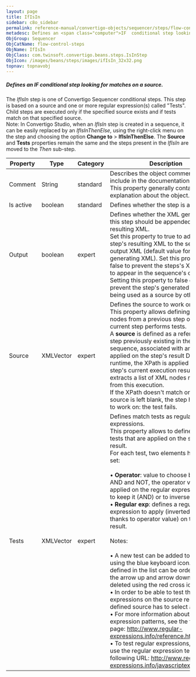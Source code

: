 ```yaml
---
layout: page
title: IfIsIn
sidebar: c8o_sidebar
permalink: reference-manual/convertigo-objects/sequencer/steps/flow-control-steps/ifisin/
metadesc: Defines an <span class="computer">IF  conditional step looking for matches on a source.   The  IfIsIn  step is one of Convertigo Sequencer conditional
ObjGroup: Sequencer
ObjCatName: flow-control-steps
ObjName: IfIsIn
ObjClass: com.twinsoft.convertigo.beans.steps.IsInStep
ObjIcon: /images/beans/steps/images/ifIsIn_32x32.png
topnav: topnavobj
---
```

##### Defines an <span class="computer">IF</span> conditional step looking for matches on a source. 

The <i>IfIsIn</i> step is one of Convertigo Sequencer conditional steps. This step is based on a source and one or more regular expression(s) called "Tests". Child steps are executed only if the specified source exists and if tests match on that specified source. <br/><span class="orangetwinsoft">Note:</span> In Convertigo Studio, when an <i>IfIsIn</i> step is created in a sequence, it can be easily replaced by an <i>IfIsInThenElse</i>, using the right-click menu on the step and choosing the option <b>Change to</b> &gt; <b>IfIsInThenElse</b>. The <b>Source</b> and <b>Tests</b> properties remain the same and the steps present in the <i>IfIsIn</i> are moved to the <i>Then</i> sub-step.

Property | Type | Category | Description
--- | --- | --- | ---
Comment | String | standard | Describes the object comment to include in the documentation report.<br/>This property generally contains an explanation about the object.
Is active | boolean | standard | Defines whether the step is active.
Output | boolean | expert | Defines whether the XML generated by this step should be appended to the resulting XML.<br/>Set this property to <span class="computer">true</span> to add the step's resulting XML to the sequence's output XML (default value for steps generating XML). Set this property to <span class="computer">false</span> to prevent the steps's XML result to appear in the sequence's output XML.<br/>Setting this property to <span class="computer">false</span> does not prevent the step's generated XML from being used as a source by other steps.
Source | XMLVector | expert | Defines the source to work on.<br/>This property allows defining a list of nodes from a previous step on which current step performs tests. <br/>A <b>source</b> is defined as a reference on a step previously existing in the parent sequence, associated with an XPath applied on the step's result DOM. At runtime, the XPath is applied on the step's current execution result XML and extracts a list of XML nodes resulting from this execution. <br/>If the XPath doesn't match or if the source is left blank, the step has no data to work on: the test fails.
Tests | XMLVector | expert | Defines match tests as regular expressions.<br/>This property allows to define a list of tests that are applied on the source result. <br/>For each test, two elements have to be set:<br/><br/>• <b>Operator</b>: value to choose between <span class="computer">AND</span> and <span class="computer">NOT</span>, the operator value is applied on the regular expression result to keep it (<span class="computer">AND</span>) or to inverse it (<span class="computer">NOT</span>). <br/>• <b>Regular exp</b>: defines a regular expression to apply (inverted or not thanks to operator value) on the source result. <br/><br/><span class="orangetwinsoft">Notes:</span> <br/><br/>• A new test can be added to the list using the blue keyboard icon. The tests defined in the list can be ordered using the arrow up and arrow down buttons, or deleted using the red cross icon. <br/>• In order to be able to test the regular expressions on the source result, the defined source has to select a text node. <br/>• For more information about regular expression patterns, see the following page: <span class="computer">http://www.regular-expressions.info/reference.html</span>. <br/>• To test regular expressions, you can use the regular expression tester at the following URL: <span class="computer">http://www.regular-expressions.info/javascriptexample.html</span>.<br/>
